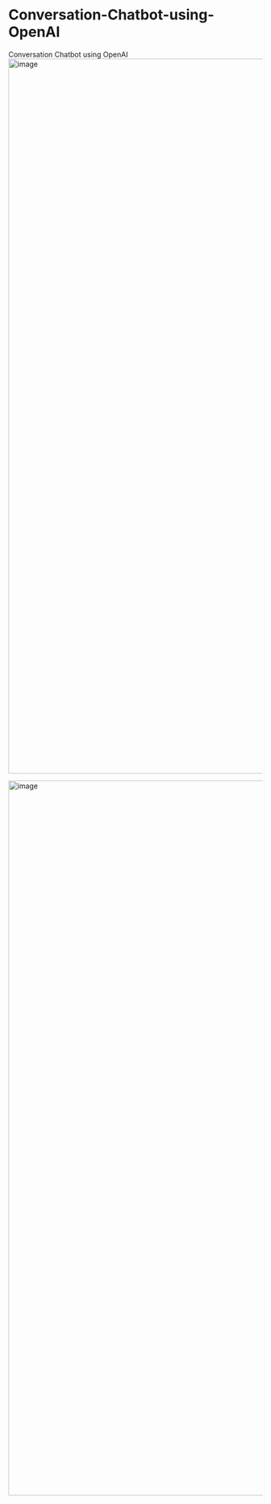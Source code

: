 # Conversation-Chatbot-using-OpenAI
Conversation Chatbot using OpenAI
<img width="1416" alt="image" src="https://github.com/aniketbrahmecha/Conversation-Chatbot-using-OpenAI/assets/46042484/9c1cebd2-eded-4235-9add-311841934db2">


<img width="1416" alt="image" src="https://github.com/aniketbrahmecha/Conversation-Chatbot-using-OpenAI/assets/46042484/ec188eab-1592-4e27-b513-97aca1239b30">
